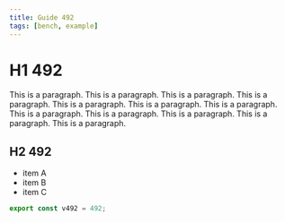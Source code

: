 ```yaml
---
title: Guide 492
tags: [bench, example]
---
```


# H1 492

This is a paragraph. This is a paragraph. This is a paragraph. This is a paragraph. This is a paragraph. This is a paragraph. This is a paragraph. This is a paragraph. This is a paragraph. This is a paragraph. This is a paragraph. This is a paragraph. 

## H2 492

- item A
- item B
- item C

```ts
export const v492 = 492;
```